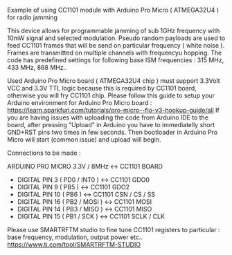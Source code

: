 Example of using CC1101 module with Arduino Pro Micro ( ATMEGA32U4 ) for radio jamming

This device allows for programmable jamming of sub 1GHz frequency with 10mW signal and selected modulation.
Pseudo random payloads are used to feed CC1101 frames that will be send on particular frequency ( white noise ).
Frames are transmitted on multiple channels with frequencyu hopping.
The code has predefined settings for following base ISM  frequencies : 315 MHz, 433 MHz, 868 MHz..

Used Arduino Pro Micro board ( ATMEGA32U4 chip ) must support 3.3Volt VCC and 3.3V TTL logic because this is required by CC1101 board, otherwise you will fry CC1101 chip.
Please follow this guide to setup your Arduino environment for Arduino Pro Micro board : https://learn.sparkfun.com/tutorials/pro-micro--fio-v3-hookup-guide/all
If you are having issues with uploading the code from Arduino IDE to the board, after pressing "Upload" in Arduino you have to immediatelly short GND+RST pins two times in few seconds. Then bootloader in Arduino Pro Micro will start (common issue) and upload will begin.

Connections to be made :

ARDUINO PRO MICRO 3.3V / 8MHz <-> CC1101 BOARD
- DIGITAL PIN 3  ( PD0 / INT0 ) <-> CC1101 GDO0
- DIGITAL PIN 9  ( PB5 )        <-> CC1101 GDO2
- DIGITAL PIN 10 ( PB6 )        <-> CC1101 CSN / CS / SS
- DIGITAL PIN 16 ( PB2 / MOSI ) <-> CC1101 MOSI
- DIGITAL PIN 14 ( PB3 / MISO ) <-> CC1101 MISO
- DIGITAL PIN 15 ( PB1 / SCK )  <-> CC1101 SCLK / CLK 

Please use SMARTRFTM studio to fine tune CC1101 registers to particular : base frequency, modulation, output power etc..
https://www.ti.com/tool/SMARTRFTM-STUDIO

